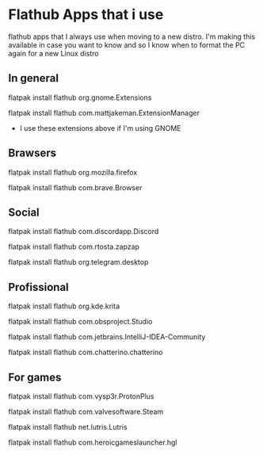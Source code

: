 
# Flathub Apps that i use

flathub apps that I always use when moving to a new distro. I'm making this available in case you want to know and so I know when to format the PC again for a new Linux distro

## In general

flatpak install flathub org.gnome.Extensions

flatpak install flathub com.mattjakeman.ExtensionManager

- I use these extensions above if I'm using GNOME

## Brawsers

flatpak install flathub org.mozilla.firefox

flatpak install flathub com.brave.Browser

## Social

flatpak install flathub com.discordapp.Discord

flatpak install flathub com.rtosta.zapzap

flatpak install flathub org.telegram.desktop

## Profissional

flatpak install flathub org.kde.krita

flatpak install flathub com.obsproject.Studio

flatpak install flathub com.jetbrains.IntelliJ-IDEA-Community

flatpak install flathub com.chatterino.chatterino

## For games

flatpak install flathub com.vysp3r.ProtonPlus

flatpak install flathub com.valvesoftware.Steam

flatpak install flathub net.lutris.Lutris

flatpak install flathub com.heroicgameslauncher.hgl






